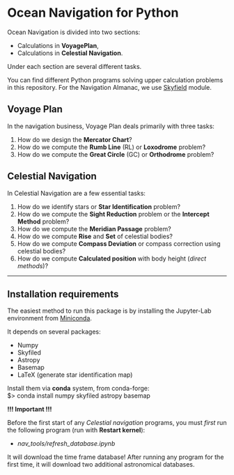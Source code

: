 # Ocean Navigation for Python

Ocean Navigation is divided into two sections:
- Calculations in **VoyagePlan**,
- Calculations in **Celestial Navigation**.

Under each section are several different tasks.

You can find different Python programs solving upper calculation problems in this repository. For the Navigation Almanac, we use [Skyfield](https://anaconda.org/conda-forge/skyfield) module. 

## Voyage Plan

In the navigation business, Voyage Plan deals primarily with three tasks:

1. How do we design the **Mercator Chart**?
2. How do we compute the **Rumb Line** (RL) or **Loxodrome** problem?
3. How do we compute the **Great Circle** (GC) or **Orthodrome** problem?

## Celestial Navigation

In Celestial Navigation are a few essential tasks:

1. How do we identify stars or **Star Identification** problem?
2. How do we compute the **Sight Reduction** problem or the **Intercept Method** problem?
3. How do we compute the **Meridian Passage** problem?
4. How do we compute **Rise** and **Set** of celestial bodies?
5. How do we compute **Compass Deviation** or compass correction using celestial bodies?
6. How do we compute **Calculated position** with body height (*direct methods*)?

<hr>

## Installation requirements

The easiest method to run this package is by installing the Jupyter-Lab environment from [Miniconda](https://conda.io/miniconda.html).

It depends on several packages:
- Numpy
- Skyfiled
- Astropy
- Basemap
- LaTeX  (generate star identification map)

Install them via **conda** system, from conda-forge:<br>
$> conda install numpy skyfiled astropy basemap

**!!! Important !!!** 

Before the first start of any *Celestial navigation* programs, you must *first* run the following program (run with **Restart kernel**):

 - *nav_tools/refresh_database.ipynb*

It will download the time frame database! After running any program for the first time, it will download two additional astronomical databases.

